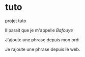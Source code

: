 # tuto
projet tuto

Il parait que je m'appelle _Bafouye_

J'ajoute une phrase depuis mon ordi

Je rajoute une phrase depuis le web.
